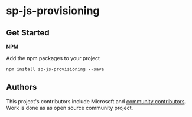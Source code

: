 # sp-js-provisioning

## Get Started

**NPM**

Add the npm packages to your project

    npm install sp-js-provisioning --save

## Authors
This project's contributors include Microsoft and [community contributors](AUTHORS). Work is done as as open source community project.